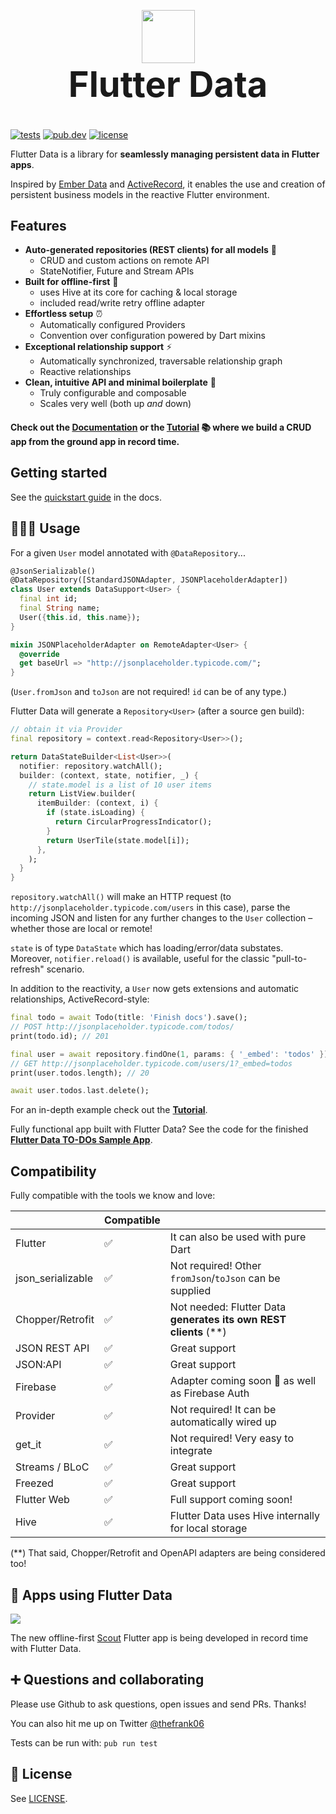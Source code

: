 <p align="center" style="margin-bottom: 0px;">
  <img src="https://avatars2.githubusercontent.com/u/61839689?s=200&v=4" width="85px">
</p>

<h1 align="center" style="margin-top: 0px; font-size: 4em;">Flutter Data</h1>

[![tests](https://img.shields.io/github/workflow/status/flutterdata/flutter_data/test/master?label=tests&labelColor=333940&logo=github)](https://github.com/flutterdata/flutter_data/actions) [![pub.dev](https://img.shields.io/pub/v/flutter_data?label=pub.dev&labelColor=333940&logo=dart)](https://pub.dev/packages/flutter_data) [![license](https://img.shields.io/github/license/flutterdata/flutter_data?color=%23007A88&labelColor=333940&logo=mit)](https://github.com/flutterdata/flutter_data/blob/master/LICENSE)

Flutter Data is a library for **seamlessly managing persistent data in Flutter apps**.

Inspired by [Ember Data](https://github.com/emberjs/data) and [ActiveRecord](https://guides.rubyonrails.org/active_record_basics.html), it enables the use and creation of persistent business models in the reactive Flutter environment.

## Features

 - **Auto-generated repositories (REST clients) for all models** 🚀
   - CRUD and custom actions on remote API
   - StateNotifier, Future and Stream APIs
 - **Built for offline-first** 🔌
   - uses Hive at its core for caching & local storage
   - included read/write retry offline adapter
 - **Effortless setup** ⏰
   - Automatically configured Providers
   - Convention over configuration powered by Dart mixins
 - **Exceptional relationship support** ⚡️
   - Automatically synchronized, traversable relationship graph
   - Reactive relationships
 - **Clean, intuitive API and minimal boilerplate** 💙
   - Truly configurable and composable
   - Scales very well (both up _and_ down)

#### Check out the [Documentation](https://flutterdata.dev) or the [Tutorial](https://flutterdata.dev/tutorial) 📚 where we build a CRUD app from the ground app in record time.

## Getting started

See the [quickstart guide](https://flutterdata.dev/quickstart) in the docs.

## 👩🏾‍💻 Usage

For a given `User` model annotated with `@DataRepository`...

```dart
@JsonSerializable()
@DataRepository([StandardJSONAdapter, JSONPlaceholderAdapter])
class User extends DataSupport<User> {
  final int id;
  final String name;
  User({this.id, this.name});
}

mixin JSONPlaceholderAdapter on RemoteAdapter<User> {
  @override
  get baseUrl => "http://jsonplaceholder.typicode.com/";
}
```

(`User.fromJson` and `toJson` are not required! `id` can be of any type.)

Flutter Data will generate a `Repository<User>` (after a source gen build):

```dart
// obtain it via Provider
final repository = context.read<Repository<User>>();

return DataStateBuilder<List<User>>(
  notifier: repository.watchAll();
  builder: (context, state, notifier, _) {
    // state.model is a list of 10 user items
    return ListView.builder(
      itemBuilder: (context, i) {
        if (state.isLoading) {
          return CircularProgressIndicator();
        }
        return UserTile(state.model[i]);
      },
    );
  }
}
```

`repository.watchAll()` will make an HTTP request (to `http://jsonplaceholder.typicode.com/users` in this case), parse the incoming JSON and listen for any further changes to the `User` collection – whether those are local or remote!

`state` is of type `DataState` which has loading/error/data substates. Moreover, `notifier.reload()` is available, useful for the classic "pull-to-refresh" scenario.

In addition to the reactivity, a `User` now gets extensions and automatic relationships, ActiveRecord-style:

```dart
final todo = await Todo(title: 'Finish docs').save();
// POST http://jsonplaceholder.typicode.com/todos/
print(todo.id); // 201

final user = await repository.findOne(1, params: { '_embed': 'todos' });
// GET http://jsonplaceholder.typicode.com/users/1?_embed=todos
print(user.todos.length); // 20

await user.todos.last.delete();
```

For an in-depth example check out the **[Tutorial](https://flutterdata.dev/tutorial)**.

Fully functional app built with Flutter Data? See the code for the finished **[Flutter Data TO-DOs Sample App](https://github.com/flutterdata/flutter_data_todos)**.

## Compatibility

Fully compatible with the tools we know and love:

|                   | Compatible |                                                                  |
| ----------------- | ---------- | ---------------------------------------------------------------- |
| Flutter           | ✅          | It can also be used with pure Dart                               |
| json_serializable | ✅          | Not required! Other `fromJson`/`toJson` can be supplied          |
| Chopper/Retrofit  | ✅          | Not needed: Flutter Data **generates its own REST clients** (**) |
| JSON REST API     | ✅          | Great support                                                    |
| JSON:API          | ✅          | Great support                                                    |
| Firebase          | ✅          | Adapter coming soon 🎉 as well as Firebase Auth                   |
| Provider          | ✅          | Not required! It can be automatically wired up                   |
| get_it            | ✅          | Not required! Very easy to integrate                             |
| Streams / BLoC    | ✅          | Great support                                                    |
| Freezed           | ✅          | Great support                                                    |
| Flutter Web       | ✅          | Full support coming soon!                                        |
| Hive              | ✅          | Flutter Data uses Hive internally for local storage              |

(**) That said, Chopper/Retrofit and OpenAPI adapters are being considered too!

## 📲 Apps using Flutter Data

![](https://mk0scoutforpetsedheb.kinstacdn.com/wp-content/uploads/scout.svg)

The new offline-first [Scout](https://scoutforpets.com) Flutter app is being developed in record time with Flutter Data.

## ➕ Questions and collaborating

Please use Github to ask questions, open issues and send PRs. Thanks!

You can also hit me up on Twitter [@thefrank06](https://twitter.com/thefrank06)

Tests can be run with: `pub run test`

## 📝 License

See [LICENSE](https://github.com/flutterdata/flutter_data/blob/master/LICENSE).